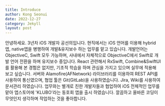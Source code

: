 ```yaml
---
title: Introduce
author: Kong Seonui
date: 2022-12-27
category: Jekyll
layout: post
---
```


안녕하세요. 3년차 iOS 개발자 공선의입니다.
현직에서는 iOS 언어를 이용해 hybrid앱, native앱을 병행하여 개발&유지보수 하는 업무를 맡고 있습니다.
개발언어는 ObjectiveC, Swift 모두 가능하며, 사내에서 자체적으로 ObjectiveC에서 Swift로 개발 언어 전환을 하며 유지보수 중입니다.
React 관련해서 RxSwift, Combine&SwiftUI 를 활용해 본 경험은 없지만, 기초적 학습을 하며 관심을 가지고 있으며 실무에 적용해 보고 싶습니다.
서버와 Alamofire(AFNetwork) 라이브러리를 이용하여 REST API를 사용하여 통신였으며, 협업 툴은 Git(GitLab)을 사용하였습니다.
Jira, Wiki를 사용하여 문서관리 하였습니다.
업무와는 별개로 친한 개발자들과 협업하여 iOS 전체적인 업무를 맡아 앱스토어에 'KLUBO'라는 동호회 앱을 출시 하였습니다.
깔끔하고 올바른 코딩이 무엇인지 생각하며 작업하는 것을 좋아합니다.
